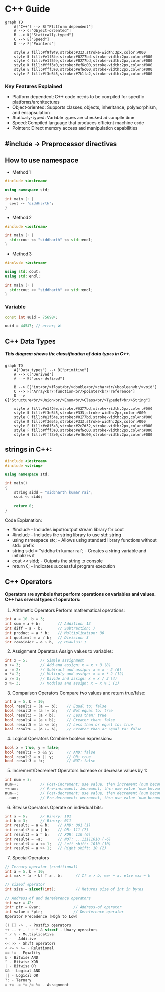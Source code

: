 # C++ Guide
```mermaid
graph TD
    A["C++"] --> B["Platform dependent"]
    A --> C["Object-oriented"]
    B --> D["Statically-typed"]
    C --> E["Speed"]
    D --> F["Pointers"]
    
    style A fill:#f9f9f9,stroke:#333,stroke-width:3px,color:#000
    style B fill:#e1f5fe,stroke:#0277bd,stroke-width:2px,color:#000
    style C fill:#e1f5fe,stroke:#0277bd,stroke-width:2px,color:#000
    style D fill:#fff3e0,stroke:#ef6c00,stroke-width:2px,color:#000
    style E fill:#fff3e0,stroke:#ef6c00,stroke-width:2px,color:#000
    style F fill:#f3e5f5,stroke:#7b1fa2,stroke-width:2px,color:#000
```
### Key Features Explained

- Platform dependent: C++ code needs to be compiled for specific platforms/architectures
- Object-oriented: Supports classes, objects, inheritance, polymorphism, and encapsulation
- Statically-typed: Variable types are checked at compile time
- Speed: Compiled language that produces efficient machine code
- Pointers: Direct memory access and manipulation capabilities
## #include -> Preprocessor directives
## How to use namespace
- Method 1
```cpp
#include <iostream>

using namespace std;

int main () {
  cout << "siddharth";
}
```
- Method 2
```cpp
#include <iostream>

int main () {
  std::cout << "siddharth" << std::endl;
}
```
- Method 3
```cpp
#include <iostream>

using std::cout;
using std::endl;

int main () {
  std::cout << "siddharth" << std::endl;
}
```
### Variable
```cpp
const int uuid = 756984;

uuid = 44587; // error; ❌
```
## C++ Data Types
##### This diagram shows the classification of data types in C++.

```mermaid
graph TD
    A["Data types"] --> B["primitive"]
    A --> C["Derived"]
    A --> D["user-defined"]
    
    B --> E["int<br/>float<br/>double<br/>char<br/>boolean<br/>void"]
    C --> F["Array<br/>function<br/>pointer<br/>reference"]
    D --> G["Structure<br/>Union<br/>Enum<br/>Class<br/>Typedef<br/>String"]
    
    style A fill:#e1f5fe,stroke:#0277bd,stroke-width:3px,color:#000
    style B fill:#f3e5f5,stroke:#333,stroke-width:2px,color:#000
    style C fill:#e1f5fe,stroke:#0277bd,stroke-width:2px,color:#000
    style D fill:#f3e5f5,stroke:#333,stroke-width:2px,color:#000
    style E fill:#e8f5e8,stroke:#2e7d32,stroke-width:2px,color:#000
    style F fill:#fff3e0,stroke:#ef6c00,stroke-width:2px,color:#000
    style G fill:#fff3e0,stroke:#ef6c00,stroke-width:2px,color:#000
```
## strings in C++:
```cpp
#include <iostream>
#include <string>

using namespace std;

int main()
{
    string sidd = "siddharth kumar rai";
    cout << sidd;
    
    return 0;
}
```
Code Explanation:

- #include <iostream> - Includes input/output stream library for cout
- #include <string> - Includes the string library to use std::string
- using namespace std; - Allows using standard library functions without std:: prefix
- string sidd = "siddharth kumar rai"; - Creates a string variable and initializes it
- cout << sidd; - Outputs the string to console
- return 0; - Indicates successful program execution

## C++ Operators
#### Operators are symbols that perform operations on variables and values. C++ has several types of operators:
1. Arithmetic Operators
Perform mathematical operations:
```cpp
int a = 10, b = 3;
int sum = a + b;        // Addition: 13
int diff = a - b;       // Subtraction: 7
int product = a * b;    // Multiplication: 30
int quotient = a / b;   // Division: 3
int remainder = a % b;  // Modulus: 1
```
2. Assignment Operators
Assign values to variables:
```cpp
int x = 5;      // Simple assignment
x += 3;         // Add and assign: x = x + 3 (8)
x -= 2;         // Subtract and assign: x = x - 2 (6)
x *= 2;         // Multiply and assign: x = x * 2 (12)
x /= 3;         // Divide and assign: x = x / 3 (4)
x %= 3;         // Modulus and assign: x = x % 3 (1)
```
3. Comparison Operators
Compare two values and return true/false:
```cpp
int a = 5, b = 10;
bool result1 = (a == b);    // Equal to: false
bool result2 = (a != b);    // Not equal to: true
bool result3 = (a < b);     // Less than: true
bool result4 = (a > b);     // Greater than: false
bool result5 = (a <= b);    // Less than or equal to: true
bool result6 = (a >= b);    // Greater than or equal to: false
```
4. Logical Operators
Combine boolean expressions:
```cpp
bool x = true, y = false;
bool result1 = x && y;      // AND: false
bool result2 = x || y;      // OR: true
bool result3 = !x;          // NOT: false
```
5. Increment/Decrement Operators
Increase or decrease values by 1:
```cpp
int num = 5;
num++;          // Post-increment: use value, then increment (num becomes 6)
++num;          // Pre-increment: increment, then use value (num becomes 7)
num--;          // Post-decrement: use value, then decrement (num becomes 6)
--num;          // Pre-decrement: decrement, then use value (num becomes 5)
```
6. Bitwise Operators
Operate on individual bits:
```cpp
int a = 5;      // Binary: 101
int b = 3;      // Binary: 011
int result1 = a & b;    // AND: 001 (1)
int result2 = a | b;    // OR: 111 (7)
int result3 = a ^ b;    // XOR: 110 (6)
int result4 = ~a;       // NOT: ...11111010 (-6)
int result5 = a << 1;   // Left shift: 1010 (10)
int result6 = a >> 1;   // Right shift: 10 (2)
```
7. Special Operators
```cpp
// Ternary operator (conditional)
int a = 5, b = 10;
int max = (a > b) ? a : b;      // If a > b, max = a, else max = b

// sizeof operator
int size = sizeof(int);         // Returns size of int in bytes

// Address-of and dereference operators
int var = 42;
int* ptr = &var;               // Address-of operator
int value = *ptr;              // Dereference operator
Operator Precedence (High to Low)
```
```cpp
() [] -> . - Postfix operators
++ -- + - ! ~ * & sizeof - Unary operators
* / % - Multiplicative
+ - - Additive
<< >> - Shift operators
< <= > >= - Relational
== != - Equality
& - Bitwise AND
^ - Bitwise XOR
| - Bitwise OR
&& - Logical AND
|| - Logical OR
?: - Ternary
= += -= *= /= %= - Assignment
```
